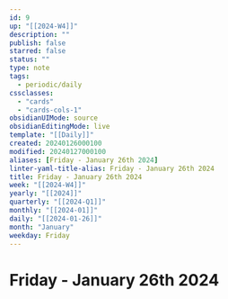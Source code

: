 ```yaml
---
id: 9
up: "[[2024-W4]]"
description: ""
publish: false
starred: false
status: ""
type: note
tags:
  - periodic/daily
cssclasses:
  - "cards"
  - "cards-cols-1"
obsidianUIMode: source
obsidianEditingMode: live
template: "[[Daily]]"
created: 20240126000100
modified: 20240127000100
aliases: [Friday - January 26th 2024]
linter-yaml-title-alias: Friday - January 26th 2024
title: Friday - January 26th 2024
week: "[[2024-W4]]"
yearly: "[[2024]]"
quarterly: "[[2024-Q1]]"
monthly: "[[2024-01]]"
daily: "[[2024-01-26]]"
month: "January"
weekday: Friday
---
```


# Friday - January 26th 2024
